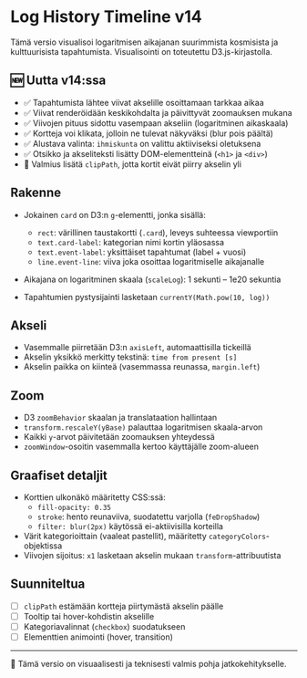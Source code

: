 # Log History Timeline v14

Tämä versio visualisoi logaritmisen aikajanan suurimmista kosmisista ja kulttuurisista tapahtumista. Visualisointi on toteutettu D3.js-kirjastolla.

## 🆕 Uutta v14:ssa

- ✅ Tapahtumista lähtee viivat akselille osoittamaan tarkkaa aikaa
- ✅ Viivat renderöidään keskikohdalta ja päivittyvät zoomauksen mukana
- ✅ Viivojen pituus sidottu vasempaan akseliin (logaritminen aikaskaala)
- ✅ Kortteja voi klikata, jolloin ne tulevat näkyväksi (blur pois päältä)
- ✅ Alustava valinta: `ihmiskunta` on valittu aktiiviseksi oletuksena
- ✅ Otsikko ja akseliteksti lisätty DOM-elementteinä (`<h1>` ja `<div>`)
- 🔧 Valmius lisätä `clipPath`, jotta kortit eivät piirry akselin yli

## Rakenne

- Jokainen `card` on D3:n `g`-elementti, jonka sisällä:
  - `rect`: värillinen taustakortti (`.card`), leveys suhteessa viewportiin
  - `text.card-label`: kategorian nimi kortin yläosassa
  - `text.event-label`: yksittäiset tapahtumat (label + vuosi)
  - `line.event-line`: viiva joka osoittaa logaritmiselle aikajanalle

- Aikajana on logaritminen skaala (`scaleLog`): 1 sekunti – 1e20 sekuntia
- Tapahtumien pystysijainti lasketaan `currentY(Math.pow(10, log))`

## Akseli

- Vasemmalle piirretään D3:n `axisLeft`, automaattisilla tickeillä
- Akselin yksikkö merkitty tekstinä: `time from present [s]`
- Akselin paikka on kiinteä (vasemmassa reunassa, `margin.left`)

## Zoom

- D3 `zoomBehavior` skaalan ja translataation hallintaan
- `transform.rescaleY(yBase)` palauttaa logaritmisen skaala-arvon
- Kaikki `y`-arvot päivitetään zoomauksen yhteydessä
- `zoomWindow`-osoitin vasemmalla kertoo käyttäjälle zoom-alueen

## Graafiset detaljit

- Korttien ulkonäkö määritetty CSS:ssä:
  - `fill-opacity: 0.35`
  - `stroke`: hento reunaviiva, suodatettu varjolla (`feDropShadow`)
  - `filter: blur(2px)` käytössä ei-aktiivisilla korteilla
- Värit kategorioittain (vaaleat pastellit), määritetty `categoryColors`-objektissa
- Viivojen sijoitus: `x1` lasketaan akselin mukaan `transform`-attribuutista

## Suunniteltua

- [ ] `clipPath` estämään kortteja piirtymästä akselin päälle
- [ ] Tooltip tai hover-kohdistin akselille
- [ ] Kategoriavalinnat (`checkbox`) suodatukseen
- [ ] Elementtien animointi (hover, transition)

---

🧠 Tämä versio on visuaalisesti ja teknisesti valmis pohja jatkokehitykselle.